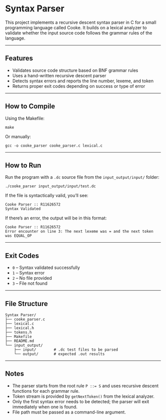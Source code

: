 # Syntax Parser

This project implements a recursive descent syntax parser in C for a small programming language called Cooke. It builds on a lexical analyzer to validate whether the input source code follows the grammar rules of the language.

---

## Features

- Validates source code structure based on BNF grammar rules
- Uses a hand-written recursive descent parser
- Detects syntax errors and reports the line number, lexeme, and token
- Returns proper exit codes depending on success or type of error

---

## How to Compile

Using the Makefile:

    make

Or manually:

    gcc -o cooke_parser cooke_parser.c lexical.c

---

## How to Run

Run the program with a `.dc` source file from the `input_output/input/` folder:

    ./cooke_parser input_output/input/test.dc

If the file is syntactically valid, you’ll see:

    Cooke Parser :: R11626572
    Syntax Validated

If there’s an error, the output will be in this format:

    Cooke Parser :: R11626572
    Error encounter on line 3: The next lexeme was = and the next token was EQUAL_OP

---

## Exit Codes

- `0` – Syntax validated successfully
- `1` – Syntax error
- `2` – No file provided
- `3` – File not found

---

## File Structure

    Syntax Parser/
    ├── cooke_parser.c
    ├── lexical.c
    ├── lexical.h
    ├── tokens.h
    ├── Makefile
    ├── README.md
    └── input_output/
        ├── input/        # .dc test files to be parsed
        └── output/       # expected .out results

---

## Notes

- The parser starts from the root rule `P ::= S` and uses recursive descent functions for each grammar rule.
- Token stream is provided by `getNextToken()` from the lexical analyzer.
- Only the first syntax error needs to be detected; the parser will exit immediately when one is found.
- File path must be passed as a command-line argument.

